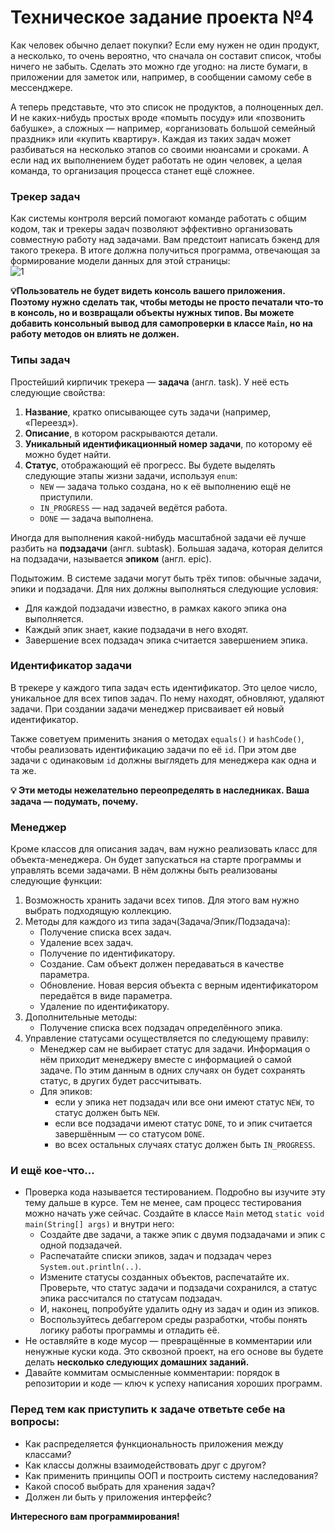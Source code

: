 # Техническое задание проекта №4

Как человек обычно делает покупки? Если ему нужен не один продукт, а несколько, то очень вероятно, что сначала он составит список, чтобы ничего не забыть. Сделать это можно где угодно: на листе бумаги, в приложении для заметок или, например, в сообщении самому себе в мессенджере.

А теперь представьте, что это список не продуктов, а полноценных дел. И не каких-нибудь простых вроде «помыть посуду» или «позвонить бабушке», а сложных — например, «организовать большой семейный праздник» или «купить квартиру». Каждая из таких задач может разбиваться на несколько этапов со своими нюансами и сроками. А если над их выполнением будет работать не один человек, а целая команда, то организация процесса станет ещё сложнее.

### Трекер задач
Как системы контроля версий помогают команде работать с общим кодом, так и трекеры задач позволяют эффективно организовать совместную работу над задачами. Вам предстоит написать бэкенд для такого трекера. В итоге должна получиться программа, отвечающая за формирование модели данных для этой страницы:  
![1](https://github.com/Sylaman/Yandex-Practicum-Sprint-4/assets/109538896/34bb8b4d-dede-41a3-8c7f-e7af8c045253)

**💡Пользователь не будет видеть консоль вашего приложения. Поэтому нужно сделать так, чтобы методы не просто печатали что-то в консоль, но и возвращали объекты нужных типов.
Вы можете добавить консольный вывод для самопроверки в класcе `Main`, но на работу методов он влиять не должен.**

### Типы задач

Простейший кирпичик трекера — **задача** (англ. task). У неё есть следующие свойства:
1. **Название**, кратко описывающее суть задачи (например, «Переезд»).
2. **Описание**, в котором раскрываются детали.
3. **Уникальный идентификационный номер задачи**, по которому её можно будет найти.
4. **Статус**, отображающий её прогресс. Вы будете выделять следующие этапы жизни задачи, используя `enum`:
    - `NEW` — задача только создана, но к её выполнению ещё не приступили.
    - `IN_PROGRESS` — над задачей ведётся работа.
    - `DONE` — задача выполнена.

Иногда для выполнения какой-нибудь масштабной задачи её лучше разбить на **подзадачи** (англ. subtask). Большая задача, которая делится на подзадачи, называется **эпиком** (англ. epic).

Подытожим. В системе задачи могут быть трёх типов: обычные задачи, эпики и подзадачи. Для них должны выполняться следующие условия:
* Для каждой подзадачи известно, в рамках какого эпика она выполняется.
* Каждый эпик знает, какие подзадачи в него входят.
* Завершение всех подзадач эпика считается завершением эпика.

### Идентификатор задачи
В трекере у каждого типа задач есть идентификатор. Это целое число, уникальное для всех типов задач. По нему находят, обновляют, удаляют задачи. При создании задачи менеджер присваивает ей новый идентификатор.

Также советуем применить знания о методах `equals()` и `hashCode()`, чтобы реализовать идентификацию задачи по её `id`.  При этом две задачи с одинаковым `id` должны выглядеть для менеджера как одна и та же.

**💡 Эти методы нежелательно переопределять в наследниках. Ваша задача — подумать, почему.**

### Менеджер

Кроме классов для описания задач, вам нужно реализовать класс для объекта-менеджера. Он будет запускаться на старте программы и управлять всеми задачами. В нём должны быть реализованы следующие функции:
1. Возможность хранить задачи всех типов. Для этого вам нужно выбрать подходящую коллекцию.
2. Методы для каждого из типа задач(Задача/Эпик/Подзадача):
    - Получение списка всех задач.
    - Удаление всех задач.
    - Получение по идентификатору.
    - Создание. Сам объект должен передаваться в качестве параметра.
    - Обновление. Новая версия объекта с верным идентификатором передаётся в виде параметра.
    - Удаление по идентификатору.
3. Дополнительные методы:
    - Получение списка всех подзадач определённого эпика.
4. Управление статусами осуществляется по следующему правилу:
    - Менеджер сам не выбирает статус для задачи. Информация о нём приходит менеджеру вместе с информацией о самой задаче. По этим данным в одних случаях он будет сохранять статус, в других будет рассчитывать.
    - Для эпиков:
        * если у эпика нет подзадач или все они имеют статус `NEW`, то статус должен быть `NEW`.
        * если все подзадачи имеют статус `DONE`, то и эпик считается завершённым — со статусом `DONE`.
        * во всех остальных случаях статус должен быть `IN_PROGRESS`.

### И ещё кое-что...
- Проверка кода называется тестированием. Подробно вы изучите эту тему дальше в курсе. Тем не менее, сам процесс тестирования можно начать уже сейчас. Создайте в классе `Main` метод `static void main(String[] args)` и внутри него:
    - Создайте две задачи, а также эпик с двумя подзадачами и эпик с одной подзадачей.
    - Распечатайте списки эпиков, задач и подзадач через `System.out.println(..)`.
    - Измените статусы созданных объектов, распечатайте их. Проверьте, что статус задачи и подзадачи сохранился, а статус эпика рассчитался по статусам подзадач.
    - И, наконец, попробуйте удалить одну из задач и один из эпиков.
    - Воспользуйтесь дебаггером среды разработки, чтобы понять логику работы программы и отладить её.
- Не оставляйте в коде мусор — превращённые в комментарии или ненужные куски кода. Это сквозной проект, на его основе вы будете делать **несколько следующих домашних заданий.**
- Давайте коммитам осмысленные комментарии: порядок в репозитории и коде — ключ к успеху написания хороших программ.

### Перед тем как приступить к задаче ответьте себе на вопросы:
* Как распределяется функциональность приложения между классами?
* Как классы должны взаимодействовать друг с другом?
* Как применить принципы ООП и построить систему наследования?
* Какой способ выбрать для хранения задач?
* Должен ли быть у приложения интерфейс?

**Интересного вам программирования!**
